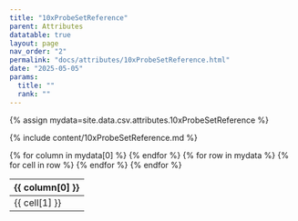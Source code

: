 ```yaml
---
title: "10xProbeSetReference"
parent: Attributes
datatable: true
layout: page
nav_order: "2"
permalink: "docs/attributes/10xProbeSetReference.html"
date: "2025-05-05"
params:
  title: ""
  rank: ""
---
```

{% assign mydata=site.data.csv.attributes.10xProbeSetReference %} 

{% include content/10xProbeSetReference.md %}

<table id="myTable" class="display" style="width:100%">
    <thead>
    {% for column in mydata[0] %}
        <th>{{ column[0] }}</th>
    {% endfor %}
    </thead>
    <tbody>
    {% for row in mydata %}
        <tr>
        {% for cell in row %}
            <td>{{ cell[1] }}</td>
        {% endfor %}
        </tr>
    {% endfor %}
    </tbody>
</table>
<script type="text/javascript">
  $(document).ready(function () {
    $('#myTable').DataTable({
      responsive: true,
      deferRender: false,
      paging: false,
      order: [],
    });
  });
</script>
